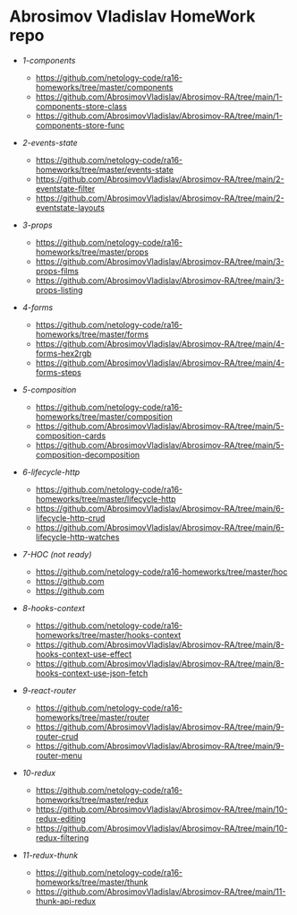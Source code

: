# Abrosimov Vladislav HomeWork repo

- _1-components_
  
  - https://github.com/netology-code/ra16-homeworks/tree/master/components
  - https://github.com/AbrosimovVladislav/Abrosimov-RA/tree/main/1-components-store-class
  - https://github.com/AbrosimovVladislav/Abrosimov-RA/tree/main/1-components-store-func

- _2-events-state_

  - https://github.com/netology-code/ra16-homeworks/tree/master/events-state
  - https://github.com/AbrosimovVladislav/Abrosimov-RA/tree/main/2-eventstate-filter
  - https://github.com/AbrosimovVladislav/Abrosimov-RA/tree/main/2-eventstate-layouts

- _3-props_

  - https://github.com/netology-code/ra16-homeworks/tree/master/props
  - https://github.com/AbrosimovVladislav/Abrosimov-RA/tree/main/3-props-films
  - https://github.com/AbrosimovVladislav/Abrosimov-RA/tree/main/3-props-listing 

- _4-forms_

  - https://github.com/netology-code/ra16-homeworks/tree/master/forms
  - https://github.com/AbrosimovVladislav/Abrosimov-RA/tree/main/4-forms-hex2rgb
  - https://github.com/AbrosimovVladislav/Abrosimov-RA/tree/main/4-forms-steps

- _5-composition_

  - https://github.com/netology-code/ra16-homeworks/tree/master/composition
  - https://github.com/AbrosimovVladislav/Abrosimov-RA/tree/main/5-composition-cards
  - https://github.com/AbrosimovVladislav/Abrosimov-RA/tree/main/5-composition-decomposition

- _6-lifecycle-http_

  - https://github.com/netology-code/ra16-homeworks/tree/master/lifecycle-http
  - https://github.com/AbrosimovVladislav/Abrosimov-RA/tree/main/6-lifecycle-http-crud
  - https://github.com/AbrosimovVladislav/Abrosimov-RA/tree/main/6-lifecycle-http-watches

- _7-HOC (not ready)_

  - https://github.com/netology-code/ra16-homeworks/tree/master/hoc
  - https://github.com
  - https://github.com

- _8-hooks-context_

  - https://github.com/netology-code/ra16-homeworks/tree/master/hooks-context
  - https://github.com/AbrosimovVladislav/Abrosimov-RA/tree/main/8-hooks-context-use-effect
  - https://github.com/AbrosimovVladislav/Abrosimov-RA/tree/main/8-hooks-context-use-json-fetch
  
- _9-react-router_

  - https://github.com/netology-code/ra16-homeworks/tree/master/router
  - https://github.com/AbrosimovVladislav/Abrosimov-RA/tree/main/9-router-crud
  - https://github.com/AbrosimovVladislav/Abrosimov-RA/tree/main/9-router-menu

- _10-redux_

  - https://github.com/netology-code/ra16-homeworks/tree/master/redux
  - https://github.com/AbrosimovVladislav/Abrosimov-RA/tree/main/10-redux-editing
  - https://github.com/AbrosimovVladislav/Abrosimov-RA/tree/main/10-redux-filtering

- _11-redux-thunk_

  - https://github.com/netology-code/ra16-homeworks/tree/master/thunk
  - https://github.com/AbrosimovVladislav/Abrosimov-RA/tree/main/11-thunk-api-redux
